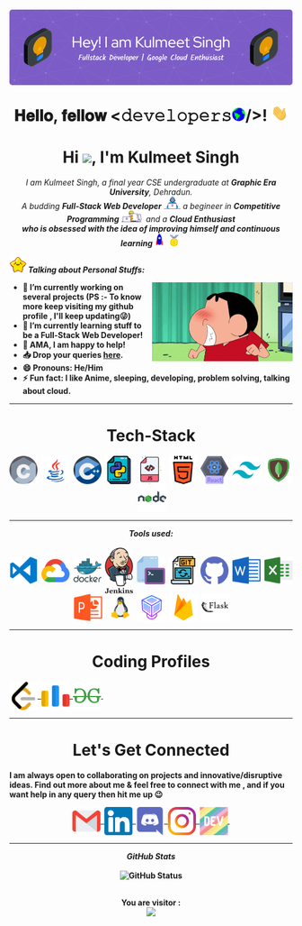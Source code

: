 
<h1 align="center">
  <img alt="banner" src="assets/github-header-image.png" />
  
  𝐇𝐞𝐥𝐥𝐨, 𝐟𝐞𝐥𝐥𝐨𝐰 <𝚍𝚎𝚟𝚎𝚕𝚘𝚙𝚎𝚛𝚜<img src="assets/gifs/Earth.gif" width="24px">/>! <img src="assets/gifs/Hi.gif" width="30px">
</h1>

<h1 align="center">Hi <img src="https://raw.githubusercontent.com/aemmadi/aemmadi/master/wave.gif" width="30px">, I'm Kulmeet Singh</h1>
<p align = "center">
<em>
 I am Kulmeet Singh, a final year CSE undergraduate at  <b>Graphic Era University</b>, Dehradun. <br>
    A budding <b>Full-Stack Web Developer</b> <img src="assets/gifs/Developer.gif" width="30px"> a begineer in <b>Competitive Programming</b>&nbsp;<img src="assets/gifs/Designer.gif" width="36px">&nbsp; and a <b>Cloud Enthusiast<br>who is <b>obsessed</b>
    with the idea of <b>improving</b> himself and continuous learning
    <img src="assets/gifs/Rocket.gif" width="18px">&nbsp;
    <img src="assets/gifs/Medal.gif" width="20px">&nbsp;
  </em>
</p>

<img src="assets/gifs/star.gif" width="30px">&nbsp;***Talking about Personal Stuffs:***

<img align="right" width=250px alt="shinchan" src="assets/gifs/shinchan.gif" />

-   🔭 I’m currently working on several projects (PS :- To know more keep visiting my github profile , I'll keep updating😜)
-   🌱 I’m currently learning stuff to be a Full-Stack Web Developer!
-   💬 AMA, I am happy to help!
-   📥 Drop your queries <a href="mailto:singhkulmeet3@gmail.com">here</a>.
-   😄 Pronouns: <b>He/Him</b>
-   ⚡ Fun fact: I like **Anime, sleeping, developing, problem solving, talking about cloud**. 
    
<hr>
<h1 align="center">Tech-Stack</h1>

<p align="center"> 
<img align="center" src="assets/languages/c.svg" width="50px" />&nbsp;
<img align="center" src="assets/languages/java.svg" width="50px" />&nbsp;
<img align="center" src="assets/languages/cpp.svg" width="50px" />&nbsp;
  <img align="center" src="assets/languages/python.svg" width="50px" />&nbsp;
  <img align="center" src="assets/languages/javascript.svg" width="50px" />&nbsp;
  <img align="center" src="assets/languages/html-5.svg" width="50px" />&nbsp;
  <img align="center" src="assets/languages/react.png" width="50px" />&nbsp;
  <img align="center" src="assets/languages/css.svg" width="50px" />&nbsp;
  <img align="center" src="assets/languages/mongo.svg" width="50px" />&nbsp;
  <img align="center" src="assets/languages/node.svg" width="50px" />&nbsp;

<hr>

<p align="center">
<i><b>Tools used:</b></i> 
  <br><br>
  <img align="center" src="assets/tools/vs-code.png" width="50px" />&nbsp;
  <img align="center" src="assets/tools/gcloud.svg" width="50px" />&nbsp;
  <img align="center" src="assets/tools/docker.svg" width="50px" />&nbsp;
  <img align="center" src="assets/tools/jenkins.svg" width="50px" />&nbsp;
  <img align="center" src="assets/tools/cmd.svg" width="50px" />&nbsp;
  <img align="center" src="assets/tools/git.svg" width="50px" />&nbsp;
  <img align="center" src="assets/tools/github.svg" width="50px" />&nbsp;
  <img align="center" src="assets/tools/word.svg" width="50px" />&nbsp;
  <img align="center" src="assets/tools/excel.svg" width="50px" />&nbsp;
  <img align="center" src="assets/tools/powerpoint.svg" width="50px" />&nbsp;
  <img align="center" src="assets/gifs/linux.gif" width="50px" />&nbsp;
  <img align="center" src="assets/tools/virtualbox.svg" width="50px" />&nbsp;
  <img align="center" src="assets/tools/firebase.svg" width="50px" />&nbsp;
  <img align="center" src="assets/tools/flask.svg" width="50px" />&nbsp;

</p>
<hr>
<h1 align="center">Coding Profiles</h1>
<a href="https://leetcode.com/Kulmeet/">
    <img align="center" alt="Kulmeet @Leetcode" width="50px" src="assets/handles/leetcode.svg" />&nbsp;
  </a>

  <a href="https://codeforces.com/profile/Kulmeet">
    <img align="center" alt="Kulmeet @Codeforces" width="50px" src="assets/handles/codeforces.svg" />&nbsp;
  </a>

  <a href="https://auth.geeksforgeeks.org/user/singhkulmeet3">
    <img align="center" alt="Kulmeet @GeeksForGeekss" width="50px" src="assets/handles/gfg.svg" />&nbsp;
  </a>
<hr>
<h1 align="center">Let's Get Connected</h1>
<p>I am always open to collaborating on projects and innovative/disruptive ideas. Find out more about me & feel free to connect with me , and if you want help in any query then hit me up 😉</p>

<div align="center">

 <a href="mailto:singhkulmeet3@gmail.com">
    <img align="center" alt="Kulmeet @Mail" width="50px" src="assets/handles/gmail.svg" />&nbsp;
  </a>
  <a href="https://www.linkedin.com/in/kulmeet-singh/">
    <img align="center" alt="Kulmeet @LinkedIN" width="50px" src="assets/handles/linkedin.svg" />&nbsp;
  </a>
<a href="discordapp.com/users/755703876799299594">
    <img align="center" alt="Kulmeet@Discord" width="50px" src="assets/handles/discord.png" />&nbsp;
  </a>
<a href="https://www.instagram.com/kul._.meet/">
    <img align="center" alt="Kulmeet @Instagram" width="50px" src="assets/handles/instagram.svg" />&nbsp;
  </a>
  <a href="https://ekka.me/kulmeet">
    <img align="center" src="assets/handles/dev.png" alt="Kulmeet @Ekka profile" width="50px">&nbsp;
  </a>
 <br>
 <hr>
 <p align = "center">
  <i><b>GitHub Stats</b></i><br><br>
  <img src = "" alt="GitHub Status" />
  <br><br>
  </p>
  <p align="center"> 
 <b> You are visitor :</b><br>
  <img src="https://profile-counter.glitch.me/KulmeetSJ/count.svg" />
</p>


</div>


 
 